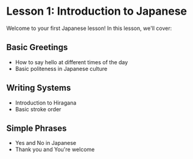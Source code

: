 # Lesson 1: Introduction to Japanese

Welcome to your first Japanese lesson! In this lesson, we'll cover:

## Basic Greetings
- How to say hello at different times of the day
- Basic politeness in Japanese culture

## Writing Systems
- Introduction to Hiragana
- Basic stroke order

## Simple Phrases
- Yes and No in Japanese
- Thank you and You're welcome
